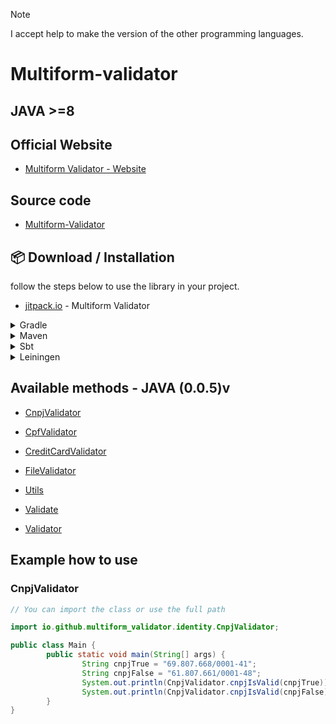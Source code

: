> [!NOTE]
> I accept help to make the version of the other programming languages.

# Multiform-validator

## JAVA >=8

## Official Website

- [Multiform Validator - Website](https://multiformvalidator.netlify.app/documentation)

## Source code

- [Multiform-Validator](https://github.com/Multiform-Validator/java/)

## 📦 Download / Installation

follow the steps below to use the library in your project.

- [jitpack.io](https://jitpack.io/#Multiform-Validator/java) - Multiform Validator

<details>
  <summary>Gradle</summary>

Step 1. Add the JitPack repository to your build file

Add it in your root build.gradle at the end of repositories:

```gradle
dependencyResolutionManagement {
    repositoriesMode.set(RepositoriesMode.FAIL_ON_PROJECT_REPOS)
    repositories {
        mavenCentral()
        maven { url 'https://jitpack.io' }
    }
}
```

Step 2. Add the dependency

```gradle
dependencies {
        implementation 'com.github.Multiform-Validator:java:0.0.5'
}
```

</details>

<details>
  <summary>Maven</summary>

Step 1. Add the JitPack repository to your build file

```xml

<repositories>
    <repository>
        <id>jitpack.io</id>
        <url>https://jitpack.io</url>
    </repository>
</repositories>
```

Step 2. Add the dependency

```xml

<dependency>
    <groupId>com.github.Multiform-Validator</groupId>
    <artifactId>java</artifactId>
    <version>0.0.5</version>
</dependency>
```

</details>

<details>
  <summary>Sbt</summary>

Step 1. Add the JitPack repository to your build file

Add it in your build.sbt at the end of resolvers:

```sbt
resolvers += "jitpack" at "https://jitpack.io"
```

Step 2. Add the dependency

```sbt
libraryDependencies += "com.github.Multiform-Validator" % "java" % "0.0.5"
```

</details>

<details>
  <summary>Leiningen</summary>

Step 1. Add the JitPack repository to your build file

Add it in your project.clj at the end of repositories:

```clojure
:repositories [["jitpack" "https://jitpack.io"]]
```

Step 2. Add the dependency

```clojure
:dependencies [[com.github.Multiform-Validator/java "0.0.5"]]
```

</details>

## Available methods - JAVA (0.0.5)v

- [CnpjValidator](https://multiform-validator.github.io/java/classes/CnpjValidator)

- [CpfValidator](https://multiform-validator.github.io/java/classes/CpfValidator)

- [CreditCardValidator](https://multiform-validator.github.io/java/classes/CreditCardValidator)

- [FileValidator](https://multiform-validator.github.io/java/classes/FileValidator)

- [Utils](https://multiform-validator.github.io/java/classes/Utils)

- [Validate](https://multiform-validator.github.io/java/classes/Validate)

- [Validator](https://multiform-validator.github.io/java/classes/Validator)

## Example how to use

### CnpjValidator

```java
// You can import the class or use the full path

import io.github.multiform_validator.identity.CnpjValidator;

public class Main {
		public static void main(String[] args) {
				String cnpjTrue = "69.807.668/0001-41";
				String cnpjFalse = "61.807.661/0001-48";
				System.out.println(CnpjValidator.cnpjIsValid(cnpjTrue)); // true
				System.out.println(CnpjValidator.cnpjIsValid(cnpjFalse)); // false
		}
}
```
